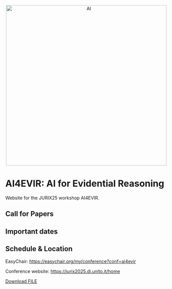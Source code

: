 
<p align="center">
<img width="500" height="500" alt="AI" src="https://github.com/user-attachments/assets/632051ea-bacf-4df5-9e64-b0da4ab59834" />
</p>

# AI4EVIR: AI for Evidential Reasoning
Website for the JURIX25 workshop AI4EVIR.

## Call for Papers

## Important dates

## Schedule & Location
EasyChair: https://easychair.org/my/conference?conf=ai4evir

Conference website: https://jurix2025.di.unito.it/home


<a id="raw-url" href="https://raw.githubusercontent.com/aludi/AI4EVIR/main/TemplateAI4EVIR.zip">Download FILE</a>
